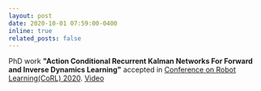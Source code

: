 ```yaml
---
layout: post
date: 2020-10-01 07:59:00-0400
inline: true
related_posts: false
---
```


PhD work **"Action Conditional Recurrent Kalman Networks For Forward and Inverse Dynamics Learning"** accepted in [Conference on Robot Learning(CoRL) 2020](https://www.robot-learning.org). [Video](https://www.youtube.com/watch?v=fNHtSqLYLFs)